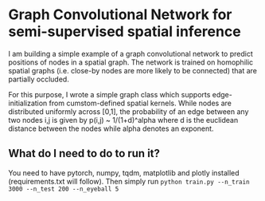 # Graph Convolutional Network for semi-supervised spatial inference

I am building a simple example of a graph convolutional network to predict positions of nodes in a spatial graph.
The network is trained on homophilic spatial graphs (i.e. close-by nodes are more likely to be connected) that are partially occluded.

For this purpose, I wrote a simple graph class which supports edge-initialization from cumstom-defined spatial kernels.
While nodes are distributed uniformly across [0,1], the probability of an edge between any two nodes i,j is given by
p(i,j) ~ 1/(1+d)^alpha where d is the euclidean distance between the nodes while alpha denotes an exponent.

## What do I need to do to run it?

You need to have pytorch, numpy, tqdm, matplotlib and plotly installed (requirements.txt will follow).
Then simply run
`python train.py --n_train 3000 --n_test 200 --n_eyeball 5`

